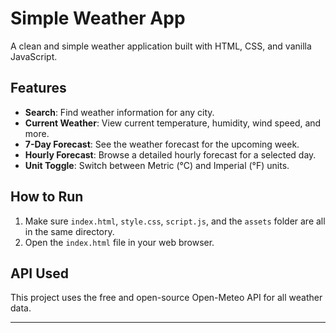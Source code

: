 # Simple Weather App

A clean and simple weather application built with HTML, CSS, and vanilla JavaScript.

## Features

- **Search**: Find weather information for any city.
- **Current Weather**: View current temperature, humidity, wind speed, and more.
- **7-Day Forecast**: See the weather forecast for the upcoming week.
- **Hourly Forecast**: Browse a detailed hourly forecast for a selected day.
- **Unit Toggle**: Switch between Metric (°C) and Imperial (°F) units.

## How to Run

1.  Make sure `index.html`, `style.css`, `script.js`, and the `assets` folder are all in the same directory.
2.  Open the `index.html` file in your web browser.

## API Used

This project uses the free and open-source Open-Meteo API for all weather data.

---
